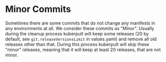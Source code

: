 # Minor Commits
Sometimes there are some commits that do not change any manifests in any environments at all. We consider these commits as "Minor".
Usually during the cleanup process kuberpult will keep some releases (20 by default, see `git.releaseVersionsLimit` in values.yaml) and remove all old releases other than that. During this process kuberpult will skip these "minor" releases, meaning that it will keep at least 20 releases, that are not minor.

